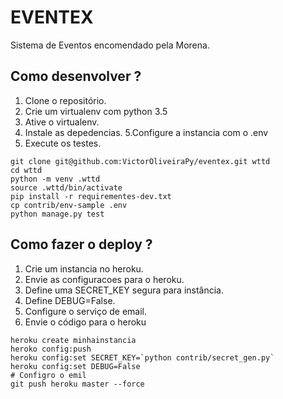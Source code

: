 # EVENTEX

Sistema de Eventos encomendado pela Morena.

## Como desenvolver ?

1. Clone o repositório.
2. Crie um virtualenv com python 3.5
3. Ative o virtualenv.
4. Instale as  depedencias.
5.Configure a instancia com o .env
6. Execute os testes.

````console
git clone git@github.com:VictorOliveiraPy/eventex.git wttd
cd wttd
python -m venv .wttd
source .wttd/bin/activate
pip install -r requirementes-dev.txt
cp contrib/env-sample .env
python manage.py test

````

## Como fazer o deploy ?
1. Crie um instancia  no heroku.
2. Envie as configuracoes para o heroku.
3. Define uma SECRET_KEY segura para instância.
4. Define DEBUG=False.
5. Configure o serviço de email.
6. Envie o código para o heroku

````console
heroku create minhainstancia
heroko config:push
heroku config:set SECRET_KEY=`python contrib/secret_gen.py`
heroku config:set DEBUG=False
# Configro o emil
git push heroku master --force

````
